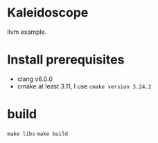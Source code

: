 # Kaleidoscope
llvm example.
# Install prerequisites
* clang v6.0.0
* cmake at least 3.11, I use `cmake version 3.24.2`
# build
`make libs`
`make build`

